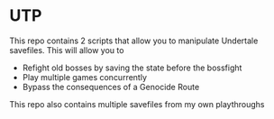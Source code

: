 # UTP
This repo contains 2 scripts that allow you to manipulate Undertale savefiles. This will allow you to
- Refight old bosses by saving the state before the bossfight
- Play multiple games concurrently
- Bypass the consequences of a Genocide Route

This repo also contains multiple savefiles from my own playthroughs
